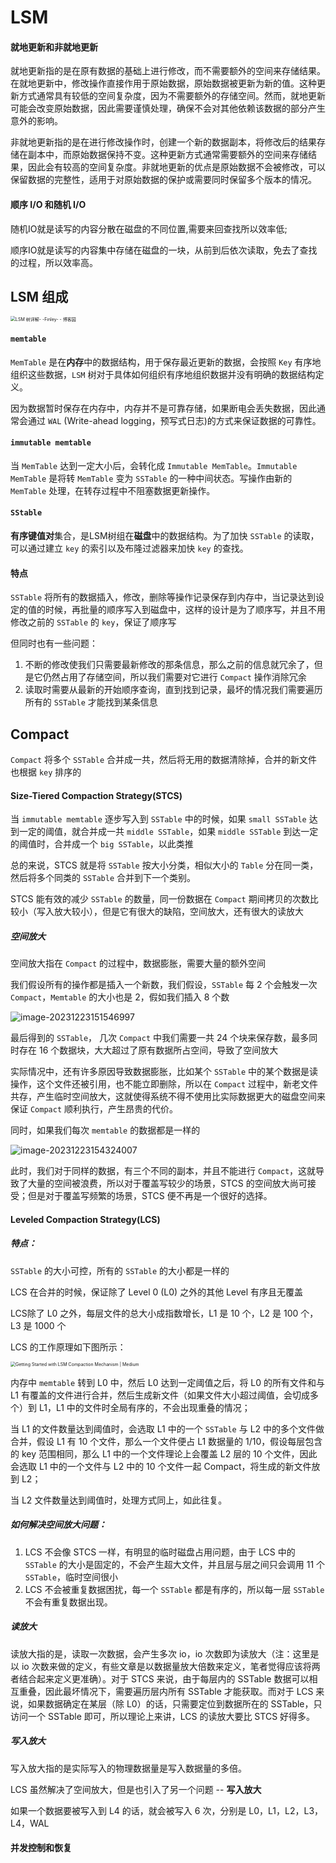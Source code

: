 # LSM

#### 就地更新和非就地更新

就地更新指的是在原有数据的基础上进行修改，而不需要额外的空间来存储结果。在就地更新中，修改操作直接作用于原始数据，原始数据被更新为新的值。这种更新方式通常具有较低的空间复杂度，因为不需要额外的存储空间。然而，就地更新可能会改变原始数据，因此需要谨慎处理，确保不会对其他依赖该数据的部分产生意外的影响。

非就地更新指的是在进行修改操作时，创建一个新的数据副本，将修改后的结果存储在副本中，而原始数据保持不变。这种更新方式通常需要额外的空间来存储结果，因此会有较高的空间复杂度。非就地更新的优点是原始数据不会被修改，可以保留数据的完整性，适用于对原始数据的保护或需要同时保留多个版本的情况。

#### 顺序 I/O 和随机 I/O

随机IO就是读写的内容分散在磁盘的不同位置,需要来回查找所以效率低;

顺序IO就是读写的内容集中存储在磁盘的一块，从前到后依次读取，免去了查找的过程，所以效率高。

## LSM 组成

<img src="..\img\793413-20201025165206001-1985214304.png" alt="LSM 树详解- -Finley- - 博客园" style="zoom:50%;" />

#### `memtable`

`MemTable` 是在**内存**中的数据结构，用于保存最近更新的数据，会按照 `Key` 有序地组织这些数据，`LSM` 树对于具体如何组织有序地组织数据并没有明确的数据结构定义。

因为数据暂时保存在内存中，内存并不是可靠存储，如果断电会丢失数据，因此通常会通过 `WAL` (Write-ahead logging，预写式日志)的方式来保证数据的可靠性。

#### `immutable memtable`

当 `MemTable` 达到一定大小后，会转化成 `Immutable MemTable`。`Immutable MemTable` 是将转 `MemTable` 变为 `SSTable` 的一种中间状态。写操作由新的 `MemTable` 处理，在转存过程中不阻塞数据更新操作。

#### `SStable`

**有序键值对**集合，是LSM树组在**磁盘**中的数据结构。为了加快 `SSTable` 的读取，可以通过建立 `key` 的索引以及布隆过滤器来加快 `key` 的查找。

#### 特点

`SSTable` 将所有的数据插入，修改，删除等操作记录保存到内存中，当记录达到设定的值的时候，再批量的顺序写入到磁盘中，这样的设计是为了顺序写，并且不用修改之前的 `SSTable` 的 `key`，保证了顺序写

但同时也有一些问题：

1. 不断的修改使我们只需要最新修改的那条信息，那么之前的信息就冗余了，但是它仍然占用了存储空间，所以我们需要对它进行 `Compact` 操作消除冗余
2. 读取时需要从最新的开始顺序查询，直到找到记录，最坏的情况我们需要遍历所有的 `SSTable` 才能找到某条信息

## Compact

`Compact` 将多个 `SSTable` 合并成一共，然后将无用的数据清除掉，合并的新文件也根据 `key` 排序的

#### Size-Tiered Compaction Strategy(STCS)

当 `immutable memtable` 逐步写入到 `SSTable` 中的时候，如果 `small SSTable` 达到一定的阈值，就合并成一共 `middle SSTable`，如果 `middle SSTable` 到达一定的阈值时，合并成一个 `big SSTable`，以此类推

总的来说，STCS 就是将 `SSTable` 按大小分类，相似大小的 `Table` 分在同一类，然后将多个同类的 `SSTable` 合并到下一个类别。

STCS 能有效的减少 `SSTable` 的数量，同一份数据在 `Compact` 期间拷贝的次数比较小（写入放大较小），但是它有很大的缺陷，空间放大，还有很大的读放大

##### 空间放大

空间放大指在 `Compact` 的过程中，数据膨胀，需要大量的额外空间

我们假设所有的操作都是插入一个新数，我们假设，`SSTable` 每 2 个会触发一次 `Compact`，`Memtable` 的大小也是 2，假如我们插入 8 个数

![image-20231223151546997](../img/image-20231223151546997.png)

最后得到的 `SSTable`， 几次 `Compact` 中我们需要一共 24 个块来保存数，最多同时存在 16 个数据块，大大超过了原有数据所占空间，导致了空间放大

实际情况中，还有许多原因导致数据膨胀，比如某个 `SSTable` 中的某个数据是读操作，这个文件还被引用，也不能立即删除，所以在 `Compact` 过程中，新老文件共存，产生临时空间放大，这就使得系统不得不使用比实际数据更大的磁盘空间来保证 `Compact` 顺利执行，产生昂贵的代价。

同时，如果我们每次 `memtable` 的数据都是一样的

![image-20231223154324007](../img/image-20231223154324007.png)

此时，我们对于同样的数据，有三个不同的副本，并且不能进行 `Compact`，这就导致了大量的空间被浪费，所以对于覆盖写较少的场景，STCS 的空间放大尚可接受；但是对于覆盖写频繁的场景，STCS 便不再是一个很好的选择。

#### Leveled Compaction Strategy(LCS)

##### 特点：

`SSTable` 的大小可控，所有的 `SSTable` 的大小都是一样的

LCS 在合并的时候，保证除了 Level 0 (L0) 之外的其他 Level 有序且无覆盖

LCS除了 L0 之外，每层文件的总大小成指数增长，L1 是 10 个，L2 是 100 个， L3 是 1000 个

LCS 的工作原理如下图所示：

<img src="..\img\0HC8TdP7PGENRCRe-.png" alt="Getting Started with LSM Compaction Mechanism | Medium" style="zoom:50%;" />

内存中 `memtable` 转到 L0 中，然后 L0 达到一定阈值之后，将 L0 的所有文件和与 L1 有覆盖的文件进行合并，然后生成新文件（如果文件大小超过阈值，会切成多个）到 L1，L1 中的文件时全局有序的，不会出现重叠的情况；

当 L1 的文件数量达到阈值时，会选取 L1 中的一个 `SSTable` 与 L2 中的多个文件做合并，假设 L1 有 10 个文件，那么一个文件便占 L1 数据量的 1/10，假设每层包含的 key 范围相同，那么 L1 中的一个文件理论上会覆盖 L2 层的 10 个文件，因此会选取 L1 中的一个文件与 L2 中的 10 个文件一起 Compact，将生成的新文件放到 L2；

当 L2 文件数量达到阈值时，处理方式同上，如此往复。

##### 如何解决空间放大问题：

1. LCS 不会像 STCS 一样，有明显的临时磁盘占用问题，由于 LCS 中的 `SSTable` 的大小是固定的，不会产生超大文件，并且层与层之间只会调用 11 个 `SSTable`，临时空间很小
2. LCS 不会被重复数据困扰，每一个 `SSTable` 都是有序的，所以每一层 `SSTable` 不会有重复数据出现。

##### 读放大

读放大指的是，读取一次数据，会产生多次 io，io 次数即为读放大（注：这里是以 io 次数来做的定义，有些文章是以数据量放大倍数来定义，笔者觉得应该将两者结合起来定义更准确）。对于 STCS 来说，由于每层内的 SSTable 数据可以相互重叠，因此最坏情况下，需要遍历层内所有 SSTable 才能获取。而对于 LCS 来说，如果数据确定在某层（除 L0）的话，只需要定位到数据所在的 SSTable，只访问一个 SSTable 即可，所以理论上来讲，LCS 的读放大要比 STCS 好得多。

##### 写入放大

写入放大指的是实际写入的物理数据量是写入数据量的多倍。

LCS 虽然解决了空间放大，但是也引入了另一个问题 -- **写入放大**

如果一个数据要被写入到 L4 的话，就会被写入 6 次，分别是 L0，L1，L2，L3，L4，WAL

#### 并发控制和恢复
